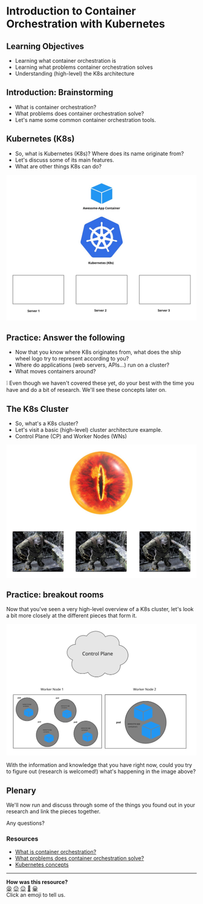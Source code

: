 # Introduction to Container Orchestration with Kubernetes

## Learning Objectives
- Learning what container orchestration is
- Learning what problems container orchestration solves
- Understanding (high-level) the K8s architecture

## Introduction: Brainstorming
- What is container orchestration?
- What problems does container orchestration solve?
- Let's name some common container orchestration tools.

## Kubernetes (K8s)
- So, what is Kubernetes (K8s)? Where does its name originate from?
- Let's discuss some of its main features.
- What are other things K8s can do?

![K8s Main Features](assets/1-k8s-main-features.jpg?raw=true "K8s Main Features")

## Practice: Answer the following
- Now that you know where K8s originates from, what does the ship wheel logo try to represent according to you?
- Where do applications (web servers, APIs...) run on a cluster?
- What moves containers around?

:grey_exclamation: Even though we haven't covered these yet, do your best with the time you have and do a bit of research. We'll see these concepts later on.

## The K8s Cluster
- So, what's a K8s cluster?
- Let's visit a basic (high-level) cluster architecture example.
- Control Plane (CP) and Worker Nodes (WNs)

![K8s Cluster High Level](assets/2-k8s-cluster-high-level.jpg?raw=true "K8s Cluster High Level")

## Practice: breakout rooms
Now that you've seen a very high-level overview of a K8s cluster, let's look a bit more closely at the different pieces that form it.

![K8s Cluster More Detailed](assets/3-k8s-cluster-more-detailed.jpg?raw=true "K8s Cluster More Detailed")

With the information and knowledge that you have right now, could you try to figure out (research is welcomed!) what's happening in the image above?

## Plenary
We'll now run and discuss through some of the things you found out in your research and link the pieces together.

Any questions?

### Resources
- [What is container orchestration?](https://www.redhat.com/en/topics/containers/what-is-container-orchestration)
- [What problems does container orchestration solve?](https://www.capitalone.com/tech/cloud/what-is-container-orchestration/)
- [Kubernetes concepts](https://kubernetes.io/docs/concepts/)

<!-- BEGIN GENERATED SECTION DO NOT EDIT -->

---

**How was this resource?**  
[😫](https://airtable.com/shrUJ3t7KLMqVRFKR?prefill_Repository=devops-course&prefill_File=workshops/week-5/intro_to_container_orchestration.md&prefill_Sentiment=😫) [😕](https://airtable.com/shrUJ3t7KLMqVRFKR?prefill_Repository=devops-course&prefill_File=workshops/week-5/intro_to_container_orchestration.md&prefill_Sentiment=😕) [😐](https://airtable.com/shrUJ3t7KLMqVRFKR?prefill_Repository=devops-course&prefill_File=workshops/week-5/intro_to_container_orchestration.md&prefill_Sentiment=😐) [🙂](https://airtable.com/shrUJ3t7KLMqVRFKR?prefill_Repository=devops-course&prefill_File=workshops/week-5/intro_to_container_orchestration.md&prefill_Sentiment=🙂) [😀](https://airtable.com/shrUJ3t7KLMqVRFKR?prefill_Repository=devops-course&prefill_File=workshops/week-5/intro_to_container_orchestration.md&prefill_Sentiment=😀)  
Click an emoji to tell us.

<!-- END GENERATED SECTION DO NOT EDIT -->
